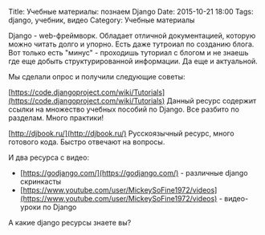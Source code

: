 Title: Учебные материалы: познаем Django
Date: 2015-10-21 18:00
Tags: django, учебник, видео
Category: Учебные материалы

Django - web-фреймворк. Обладает отличной документацией, которую можно читать долго и упорно. Есть даже тутроиал по созданию блога. 
Вот только есть "минус" - проходишь туториал с блогом и не знаешь где еще добыть структурированной информации. Да еще и актуальной.

Мы сделали опрос и получили следующие советы:

[https://code.djangoproject.com/wiki/Tutorials](https://code.djangoproject.com/wiki/Tutorials)
Данный ресурс содержит ссылки на множество учебных пособий по Django. Все разбито по разделам. Много практики! 

[http://djbook.ru/](http://djbook.ru/)
Русскоязычный ресурс, много готового кода. Быстро отвечают на вопросы.

И два ресурса с видео:

- [https://godjango.com/](https://godjango.com/) - различные django скринкасты
- [https://www.youtube.com/user/MickeySoFine1972/videos](https://www.youtube.com/user/MickeySoFine1972/videos) - видео-уроки по Django

А какие django ресурсы знаете вы?